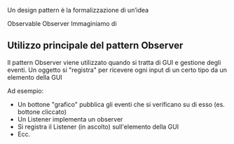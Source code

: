 Un design pattern è la formalizzazione di un’idea

Observable Observer
Immaginiamo di 

## Utilizzo principale del pattern Observer
Il pattern Observer viene utilizzato quando si tratta di GUI e gestione degli eventi. Un oggetto si "registra" per ricevere ogni input di un certo tipo da un elemento della GUI

Ad esempio:
- Un bottone "grafico" pubblica gli eventi che si verificano su di esso (es. bottone cliccato)
- Un Listener implementa un observer
- Si registra il Listener (in ascolto) sull'elemento della GUI
- Ecc.